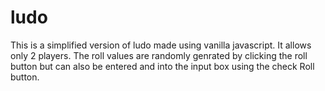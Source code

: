 # ludo
This is a simplified version of ludo made using vanilla javascript. It allows only 2 players. The roll values are randomly genrated by clicking the roll button but can also be entered and into the input box using the check Roll button. 
